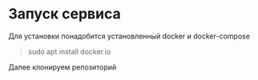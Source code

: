 # Запуск сервиса

Для установки понадобится установленный docker и docker-compose

> sudo apt install docker.io

Далее клонируем репозиторий
